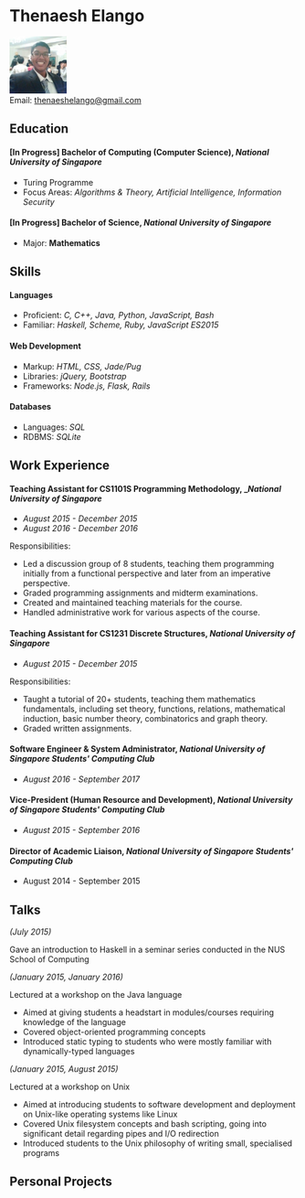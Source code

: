 # Thenaesh Elango

<img src="ThenaeshElango.jpg" width="100" /> <br>
Email: [thenaeshelango@gmail.com](thenaeshelango@gmail.com)<br>


## Education


#### [In Progress] Bachelor of Computing (Computer Science), _National University of Singapore_

* Turing Programme
* Focus Areas: _Algorithms & Theory, Artificial Intelligence, Information Security_


#### [In Progress] Bachelor of Science, _National University of Singapore_

* Major: **Mathematics**


## Skills


#### Languages

  * Proficient: _C, C++, Java, Python, JavaScript, Bash_
  * Familiar: _Haskell, Scheme, Ruby, JavaScript ES2015_

#### Web Development

  * Markup: _HTML, CSS, Jade/Pug_
  * Libraries: _jQuery, Bootstrap_
  * Frameworks: _Node.js, Flask, Rails_

#### Databases

  * Languages: _SQL_
  * RDBMS: _SQLite_


## Work Experience


#### Teaching Assistant for CS1101S Programming Methodology, __National University of Singapore_

* _August 2015 - December 2015_
* _August 2016 - December 2016_

Responsibilities:

* Led a discussion group of 8 students, teaching them programming initially from a functional perspective and later from an imperative perspective.
* Graded programming assignments and midterm examinations.
* Created and maintained teaching materials for the course.
* Handled administrative work for various aspects of the course.


#### Teaching Assistant for CS1231 Discrete Structures, _National University of Singapore_

* _August 2015 - December 2015_

Responsibilities:

* Taught a tutorial of 20+ students, teaching them mathematics fundamentals, including set theory, functions, relations, mathematical induction, basic number theory, combinatorics and graph theory.
* Graded written assignments.


#### Software Engineer & System Administrator, _National University of Singapore Students' Computing Club_

* _August 2016 - September 2017_


#### Vice-President (Human Resource and Development), _National University of Singapore Students' Computing Club_

* _August 2015 - September 2016_


#### Director of Academic Liaison, _National University of Singapore Students' Computing Club_

* August 2014 - September 2015


## Talks

_(July 2015)_

Gave an introduction to Haskell in a seminar series conducted in the NUS School of Computing


_(January 2015, January 2016)_

Lectured at a workshop on the Java language

* Aimed at giving students a headstart in modules/courses requiring knowledge of the language
* Covered object-oriented programming concepts
* Introduced static typing to students who were mostly familiar with dynamically-typed languages


_(January 2015, August 2015)_

Lectured at a workshop on Unix

* Aimed at introducing students to software development and deployment on Unix-like operating systems like Linux
* Covered Unix filesystem concepts and bash scripting, going into significant detail regarding pipes and I/O redirection
* Introduced students to the Unix philosophy of writing small, specialised programs


## Personal Projects
